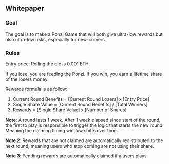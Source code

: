 ## Whitepaper

### Goal

The goal is to make a Ponzi Game that will both give ultra-low rewards but also ultra-low risks, especially for new-comers.

### Rules

Entry price: Rolling the die is 0.001 ETH.

If you lose, you are feeding the Ponzi.
If you win, you earn a lifetime share of the losers money.

Rewards formula is as follow:

1. Current Round Benefits = [Current Round Losers] x [Entry Price]
2. Single Share Value = [Current Round Benefits] / [Total Winners]
3. Rewards = [Single Share Value] x [Number of Shares]

**Note**: A round lasts 1 week. After 1 week elapsed since start of the round, the first to play is responsible to trigger the logic that starts the new round. Meaning the claiming timing window shifts over time.

**Note 2**: Rewards that are not claimed are automatically redistributed to the next round, meaning users who stop coming are not using their share.

**Note 3**: Pending rewards are automatically claimed if a users plays.
